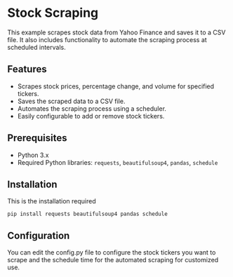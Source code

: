 # Stock Scraping

This example scrapes stock data from Yahoo Finance and saves it to a CSV file. It also includes functionality to automate the scraping process at scheduled intervals.

## Features

- Scrapes stock prices, percentage change, and volume for specified tickers.
- Saves the scraped data to a CSV file.
- Automates the scraping process using a scheduler.
- Easily configurable to add or remove stock tickers.

## Prerequisites

- Python 3.x
- Required Python libraries: `requests`, `beautifulsoup4`, `pandas`, `schedule`

## Installation

This is the installation required

```
pip install requests beautifulsoup4 pandas schedule

```

## Configuration

You can edit the config.py file to configure the stock tickers you want to scrape and the schedule time for the automated scraping for customized use.


